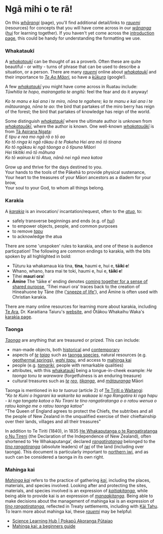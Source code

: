 # Ngā mihi o te rā!
On this [*whārangi*](https://maoridictionary.co.nz/word/10104) (page), you'll find additional detail/links to [*rauemi*](https://maoridictionary.co.nz/word/6599) (resources) for concepts that you will have come across in our [*wānanga*](https://maoridictionary.co.nz/word/9145) ([*hui*](https://maoridictionary.co.nz/word/1528) for learning together). If you haven't yet come across the [introduction page](../index.md), this could be handy for understanding the formatting we use.

### Whakataukī
A [*whakataukī*](https://maoridictionary.co.nz/word/9903) can be thought of as a proverb. Often these are quite beautiful - or witty - turns of phrase that can be used to describe a situation, or a person. There are many [*rauemi*](https://maoridictionary.co.nz/word/6599) online about [*whakataukī*](https://maoridictionary.co.nz/word/9903) and their importance to [*Te Ao Māori*](https://translate.google.com/?hl=mi&sl=mi&tl=en&text=te%20ao%20M%C4%81ori%0A&op=translate), so have a [*kūkura*](https://maoridictionary.co.nz/word/43980) (google!).  

A few [*whakataukī*](https://maoridictionary.co.nz/word/9903) you might have come across in Ruatau include:  
*Tūwhitia te hopo, mairangatia te angitū*: feel the fear and do it anyway!  

*Ko te manu e kai ana i te miro, nōna te ngahere; ko te manu e kai ana i te mātauranga, nōna te ao*: the bird that partakes of the miro berry has reign of the forest; the bird that partakes of knowledge has reign of the world.  

Some distinguish [*whakataukī*](https://maoridictionary.co.nz/word/9903) where the ultimate author is unknown from [*whakatauākī*](https://maoridictionary.co.nz/word/9899), where the author is known. One well-known [*whakatauākī*](https://maoridictionary.co.nz/word/9899) is from [Tā Apirana Ngata](https://teara.govt.nz/en/biographies/3n5/ngata-apirana-turupa):  
*E tipu e rea mo ngā rā o tō ao  
Ko tō ringa ki ngā rākau ā te Pakeha Hei ara mō tō tinana  
Ko tō ngākau ki ngā tāonga a ō tīpuna Māori  
Hei tikitiki mō tō māhuna  
Ko tō wairua ki tō Atua, nānā nei ngā mea katoa*  

Grow up and thrive for the days destined to you.  
Your hands to the tools of the Pākehā to provide physical sustenance,  
Your heart to the treasures of your Māori ancestors as a diadem for your brow,  
Your soul to your God, to whom all things belong.  

### Karakia
A [*karakia*](https://maoridictionary.co.nz/word/2275) is an invocation/ incantation/request, often to the [*atua*](https://maoridictionary.co.nz/word/494), to:
* safely transverse beginnings and ends (e.g. of [*hui*](https://maoridictionary.co.nz/word/1528))
* to empower objects, people, and common purposes
* to remove [*tapu*](https://maoridictionary.co.nz/word/7504)
* to acknowledge the atua

There are some 'unspoken' rules to karakia, and one of these is audience particpation! The following are common endings to karakia, with the bits spoken by all highlighted in bold:
* Tūturu ka whakamaua kia tina, **tina**, haumi e, hui e, **tāiki e**!
* Whano, whano, hara mai te toki, haumi e, hui e, **tāiki e**!
* Tihei **mauri ora**!
* **Āmine**
The 'tāike e' ending denotes [coming together for a sense of shared purpose](https://tearawhiti.wordpress.com/tag/beginners/), 'Tihei mauri ora' traces back to the creation of Hineahuone by Tāne (the (['sneeze of life'](https://teara.govt.nz/en/artwork/5173/tane-breathes-life-into-hineahuone)), and Āmine is often used with Christian karakia.

There are many online resources for learning more about karakia, including [Te Ara](https://teara.govt.nz/en/traditional-maori-religion-nga-karakia-a-te-maori/page-4), Dr. Karaitiana Taiuru's [website](https://taiuru.co.nz/karakia-or-cultural-appropriation/), and Ōtākou Whakaihu Waka's [karakia page](https://www.otago.ac.nz/maori/world/te-reo-maori/karakia-prayers).

### Taonga
[*Taonga*](https://maoridictionary.co.nz/word/7418) are anything that are treasured or prized. This can include:
* man-made objects, both [historical](https://collections.tepapa.govt.nz/topic/1702) and [contemporary](https://timoti.nz/mana-taonga-what-are-those-large-pounamu-taonga-about)
* aspects of [*te*](https://maoridictionary.co.nz/word/7876) [*taiao*](https://maoridictionary.co.nz/word/7096) such as [taonga species](https://taiuru.co.nz/what-is-a-taonga-species/), natural resources (e.g. [geothermal springs](https://www.sciencelearn.org.nz/resources/1386-restoring-rotorua-s-natural-geothermal-taonga)), [*wahi tapu*](https://maoridictionary.co.nz/word/38847), and access to [mahinga kai](#mahinga-kai)
* people (e.g. [*tamariki*](https://maoridictionary.co.nz/word/7339), people with remarkable qualities)
* attributes, with this [whakataukī](#whakataukī) being a tongue-in-cheek example: *He taonga tonu te wareware* (forgetfulness is an enduring treasure)
* cultural treasures such as [*te*](https://maoridictionary.co.nz/word/7876) [*reo*](https://maoridictionary.co.nz/word/6700), [*tikanga*](https://maoridictionary.co.nz/word/8043), and [*mātauranga*](https://maoridictionary.co.nz/word/3830) Māori

Taonga is mentioned in *ko te tuarua* (article 2) of [Te Tiriti o Waitangi](https://www.tepapa.govt.nz/discover-collections/read-watch-play/maori/treaty-waitangi/treaty-close/full-text-te-tiriti-o):  
*"Ko te Kuini o Ingarani ka wakarite ka wakaae ki nga Rangatira ki nga hapu - ki nga tangata katoa o Nu Tirani te tino rangatiratanga o o ratou wenua o ratou kainga me o ratou taonga katoa"*  
"The Queen of England agrees to protect the Chiefs, the subtribes and all the people of New Zealand in the unqualified exercise of their chieftainship over their lands, villages and all their treasures"  

In addition to Te Tiriti (1840), in 1835 [He Whakaputanga o te Rangatiratanga o Nu Tireni](https://en.wikipedia.org/wiki/Declaration_of_the_Independence_of_New_Zealand) (the Declaration of the Independence of New Zealand), often shortened to ‘He Whakaputanga’, declared [*rangatiratanga*](https://maoridictionary.co.nz/word/6480) belonged to the [*tino rangatiranga*](https://maoridictionary.co.nz/word/8124) (absolute leaders) of [*iwi*](https://maoridictionary.co.nz/word/1822) of the land (including over taonga). This document is particularly important to [northern iwi](https://www.nzgeo.com/stories/a-sovereign-act/), and as such can be considered a taonga in its own right.

### Mahinga kai
[*Mahinga kai*](https://maoridictionary.co.nz/word/3355) refers to the practice of gathering [*kai*](https://maoridictionary.co.nz/word/1894), including the places, materials, and species involved. Looking after and protecting the sites, materials, and species involved is an expression of [*kaitiakitanga*](https://maoridictionary.co.nz/word/2018), while being able to provide kai is an expression of [*manaakitanga*](https://maoridictionary.co.nz/word/3426). Being able to make decisions about the management of mahinga kai is an expression of [*tino rangatiratanga*](https://maoridictionary.co.nz/word/8124), reflected in Treaty settlements, including with [Kāi Tahu](https://ngaitahu.iwi.nz/ngai-tahu/creation-stories/the-settlement/settlement-offer/cultural-redress/ownership-and-control/mahinga-kai/). To learn more about mahinga kai, these [*rauemi*](https://maoridictionary.co.nz/word/6599) may be helpful:  
* [Science Learning Hub | Pokapū Akoranga Pūtaiao](https://www.sciencelearn.org.nz/resources/3174-mahinga-kai)
* [Mahinga kai: a beginners guide](https://www.stuff.co.nz/the-press/news/94268979/mahinga-kai-a-beginners-guide)
